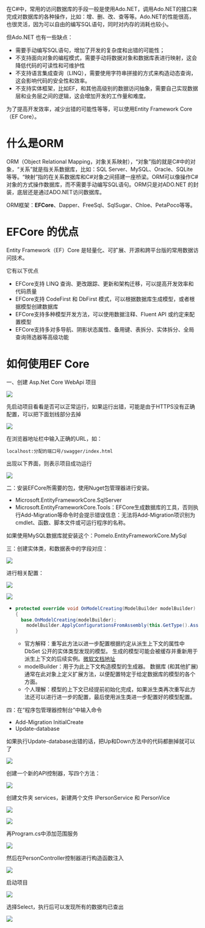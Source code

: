 在C#中，常用的访问数据库的手段一般是使用Ado.NET，调用Ado.NET的接口来完成对数据库的各种操作，比如：增、删、改、查等等。Ado.NET的性能很高，也很灵活，因为可以自由的编写SQL语句，同时对内存的消耗也较小。

但Ado.NET 也有一些缺点：

* 需要手动编写SQL语句，增加了开发的复杂度和出错的可能性；
* 不支持面向对象的编程模式，需要手动将数据对象和数据库表进行映射，这会降低代码的可读性和可维护性
* 不支持语言集成查询（LINQ），需要使用字符串拼接的方式来构造动态查询，这会影响代码的安全性和效率。
* 不支持实体框架，比如EF，和其他高级别的数据访问抽象，需要自己实现数据层和业务层之间的逻辑，这会增加开发的工作量和难度。

为了提高开发效率，减少出错的可能性等等，可以使用Entity Framework Core（EF Core）。



# 什么是ORM

ORM（Object Relational Mapping，对象关系映射），“对象”指的就是C#中的对象，“关系”就是指关系数据库，比如：SQL Server、MySQL、Oracle、SQLite 等等。“映射”指的在关系数据库和C#对象之间搭建一座桥梁。ORM可以像操作C#对象的方式操作数据库，而不需要手动编写SQL语句。ORM只是对ADO.NET 的封装，底层还是通过ADO.NET访问数据库。

ORM框架：**EFCore**、Dapper、FreeSql、SqlSugar、Chloe、PetaPoco等等。

# EFCore 的优点

Entity Framework（EF）Core 是轻量化、可扩展、开源和跨平台版的常用数据访问技术。

它有以下优点

* EFCore支持 LINQ 查询、更改跟踪、更新和架构迁移，可以提高开发效率和代码质量
* EFCore支持 CodeFirst 和 DbFirst 模式，可以根据数据库生成模型，或者根据模型创建数据库
* EFCore支持多种模型开发方法，可以使用数据注释、Fluent API 或约定来配置模型
* EFCore支持多对多导航、阴影状态属性、备用键、表拆分、实体拆分、全局查询筛选器等高级功能





# 如何使用EF Core

一、创建 Asp.Net Core WebApi 项目

![](./Images/1.png)

先启动项目看看是否可以正常运行，如果运行出错，可能是由于HTTPS没有正确配置，可以把下面划线部分去掉

![](./Images/2.png)

在浏览器地址栏中输入正确的URL，如：

```
localhost:分配的端口号/swagger/index.html
```

出现以下界面，则表示项目成功运行

![](./Images/3.png)

二：安装EFCore所需要的包，使用Nuget包管理器进行安装。

* Microsoft.EntityFrameworkCore.SqlServer
* Microsoft.EntityFrameworkCore.Tools：EFCore生成数据库的工具，否则执行Add-Migration等命令时会提示错误信息：无法将Add-Migration项识别为 cmdlet、函数、脚本文件或可运行程序的名称。

如果使用MySQL数据库就安装这个：Pomelo.EntityFrameworkCore.MySql

三：创建实体类，和数据表中的字段对应：

![](./Images/4.png)

进行相关配置：

![](./Images/5.png)

![](./Images/6.png)

* ```C#
  protected override void OnModelCreating(ModelBuilder modelBuilder)
  {
  	base.OnModelCreating(modelBuilder);
      modelBuilder.ApplyConfigurationsFromAssembly(this.GetType().Assembly);
  }
  ```

  * 官方解释：重写此方法以进一步配置根据约定从派生上下文的属性中 DbSet 公开的实体类型发现的模型。 生成的模型可能会被缓存并重新用于派生上下文的后续实例。[微软文档地址](https://learn.microsoft.com/zh-cn/dotnet/api/microsoft.entityframeworkcore.dbcontext.onmodelcreating?view=efcore-7.0)
  * modelBuilder：用于为此上下文构造模型的生成器。 数据库 (和其他扩展) 通常在此对象上定义扩展方法，以便配置特定于给定数据库的模型的各个方面。
  * 个人理解：模型的上下文已经提前初始化完成，如果派生类再次重写此方法还可以进行进一步的配置，最后使用派生类进一步配置好的模型配置。

四：在“程序包管理器控制台”中输入命令

* Add-Migration InitialCreate
* Update-database

如果执行Update-database出错的话，把Up和Down方法中的代码都删掉就可以了

![](./Images/7.png)

创建一个新的API控制器，写四个方法：

![](./Images/8.png)

创建文件夹 services，新建两个文件 IPersonService 和 PersonVice

![](./Images/9.png)



![](./Images/10.png)

再Program.cs中添加范围服务

![](./Images/11.png)

然后在PersonController控制器进行构造函数注入

![](./Images/12.png)

启动项目

![](./Images/13.png)

选择Select，执行后可以发现所有的数据均已查出

![](./Images/14.png)









